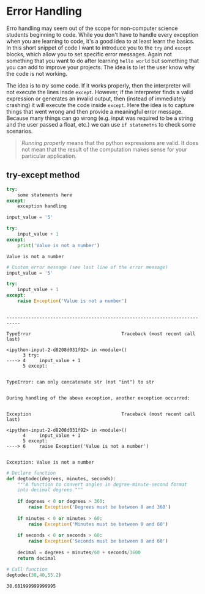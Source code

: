 # Error Handling

Erro handling may seem out of the scope for non-computer science students beginning to code. While you don't have to handle every exception when you are learning to code, it's a good idea to at least learn the basics. In this short snippet of code I want to introduce you to the `try` and `except` blocks, which allow you to set specific error messages. Again not something that you want to do after learning `hello world` but something that you can add to improve your projects. The idea is to let the user know why the code is not working.

The idea is to *try* some code. If it works properly, then the interpreter will not execute the lines insde `except`. However, if the interpreter finds a valid expression or generates an invalid output, then (instead of immediately crashing) it will execute the code inside `except`. Here the idea is to capture things that went wrong and then provide a meaningful error message. Because many things can go wrong (e.g. input was required to be a string and the user passed a float, etc.) we can use `if statemetns` to check some scenarios.

> *Running properly* means that the python expressions are valid. It does not mean that the result of the computation makes sense for your particular application.

## try-except method

```python
try:
    some statements here
except:
    exception handling

```


```python
input_value = '5'

try:
    input_value + 1
except:
    print('Value is not a number')
```

    Value is not a number



```python
# Custom error message (see last line of the error message)
input_value = '5'

try:
    input_value + 1
except:
    raise Exception('Value is not a number')
    
```


    ---------------------------------------------------------------------------

    TypeError                                 Traceback (most recent call last)

    <ipython-input-2-d8208d031f92> in <module>()
          3 try:
    ----> 4     input_value + 1
          5 except:


    TypeError: can only concatenate str (not "int") to str

    
    During handling of the above exception, another exception occurred:


    Exception                                 Traceback (most recent call last)

    <ipython-input-2-d8208d031f92> in <module>()
          4     input_value + 1
          5 except:
    ----> 6     raise Exception('Value is not a number')
    

    Exception: Value is not a number



```python
# Declare function
def degtodec(degrees, minutes, seconds):
    """A function to convert angles in degree-minute-second format
    into decimal degrees."""
    
    if degrees < 0 or degrees > 360:
        raise Exception('Degrees must be between 0 and 360')
    
    if minutes < 0 or minutes > 60:
        raise Exception('Minutes must be between 0 and 60')
        
    if seconds < 0 or seconds > 60:
        raise Exception('Seconds must be between 0 and 60')
    
    decimal = degrees + minutes/60 + seconds/3600
    return decimal

# Call function
degtodec(38,40,55.2)
```




    38.681999999999995


